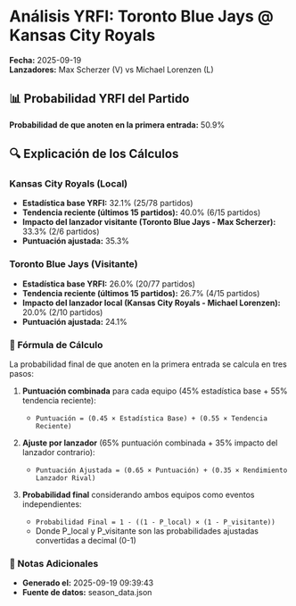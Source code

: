 # Análisis YRFI: Toronto Blue Jays @ Kansas City Royals

**Fecha:** 2025-09-19  
**Lanzadores:** Max Scherzer (V) vs Michael Lorenzen (L)

## 📊 Probabilidad YRFI del Partido

**Probabilidad de que anoten en la primera entrada:** 50.9%

## 🔍 Explicación de los Cálculos

### Kansas City Royals (Local)
- **Estadística base YRFI:** 32.1% (25/78 partidos)
- **Tendencia reciente (últimos 15 partidos):** 40.0% (6/15 partidos)
- **Impacto del lanzador visitante (Toronto Blue Jays - Max Scherzer):** 33.3% (2/6 partidos)
- **Puntuación ajustada:** 35.3%

### Toronto Blue Jays (Visitante)
- **Estadística base YRFI:** 26.0% (20/77 partidos)
- **Tendencia reciente (últimos 15 partidos):** 26.7% (4/15 partidos)
- **Impacto del lanzador local (Kansas City Royals - Michael Lorenzen):** 20.0% (2/10 partidos)
- **Puntuación ajustada:** 24.1%

### 📝 Fórmula de Cálculo

La probabilidad final de que anoten en la primera entrada se calcula en tres pasos:

1. **Puntuación combinada** para cada equipo (45% estadística base + 55% tendencia reciente):
   - `Puntuación = (0.45 × Estadística Base) + (0.55 × Tendencia Reciente)`

2. **Ajuste por lanzador** (65% puntuación combinada + 35% impacto del lanzador contrario):
   - `Puntuación Ajustada = (0.65 × Puntuación) + (0.35 × Rendimiento Lanzador Rival)`

3. **Probabilidad final** considerando ambos equipos como eventos independientes:
   - `Probabilidad Final = 1 - ((1 - P_local) × (1 - P_visitante))`
   - Donde P_local y P_visitante son las probabilidades ajustadas convertidas a decimal (0-1)

### 📌 Notas Adicionales

- **Generado el:** 2025-09-19 09:39:43
- **Fuente de datos:** season_data.json
